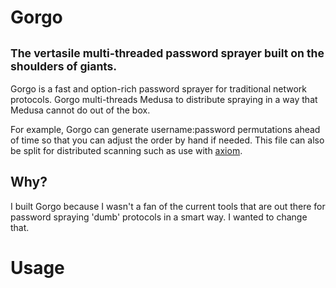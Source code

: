 # Gorgo
<small>The vertasile multi-threaded password sprayer built on the shoulders of giants.</small>
---
Gorgo is a fast and option-rich password sprayer for traditional network protocols. Gorgo multi-threads Medusa to distribute spraying in a way that Medusa cannot do out of the box. 

For example, Gorgo can generate username:password permutations ahead of time so that you can adjust the order by hand if needed. This file can also be split for distributed scanning such as use with [axiom](https://github.com/pry0cc/axiom).

## Why?
I built Gorgo because I wasn't a fan of the current tools that are out there for password spraying 'dumb' protocols in a smart way. I wanted to change that. 

# Usage
```

```